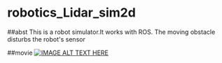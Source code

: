 # robotics_Lidar_sim2d

##abst
This is a robot simulator.It works with ROS.
The moving obstacle disturbs the robot's sensor

##movie
[![IMAGE ALT TEXT HERE](http://img.youtube.com/vi/JswpOoLeJNY/0.jpg)](http://www.youtube.com/watch?v=JswpOoLeJNY)


